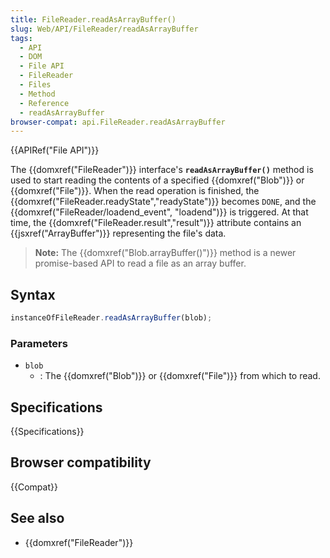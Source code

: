 ```yaml
---
title: FileReader.readAsArrayBuffer()
slug: Web/API/FileReader/readAsArrayBuffer
tags:
  - API
  - DOM
  - File API
  - FileReader
  - Files
  - Method
  - Reference
  - readAsArrayBuffer
browser-compat: api.FileReader.readAsArrayBuffer
---
```

{{APIRef("File API")}}

The {{domxref("FileReader")}} interface's
**`readAsArrayBuffer()`** method is used to start reading the
contents of a specified {{domxref("Blob")}} or {{domxref("File")}}. When the read
operation is finished, the {{domxref("FileReader.readyState","readyState")}} becomes
`DONE`, and the {{domxref("FileReader/loadend_event", "loadend")}} is
triggered. At that time, the {{domxref("FileReader.result","result")}} attribute
contains an {{jsxref("ArrayBuffer")}} representing the file's data.

> **Note:** The {{domxref("Blob.arrayBuffer()")}} method is a newer promise-based API to read a
> file as an array buffer.

## Syntax

```js
instanceOfFileReader.readAsArrayBuffer(blob);
```

### Parameters

- `blob`
  - : The {{domxref("Blob")}} or {{domxref("File")}} from which to read.

## Specifications

{{Specifications}}

## Browser compatibility

{{Compat}}

## See also

- {{domxref("FileReader")}}
